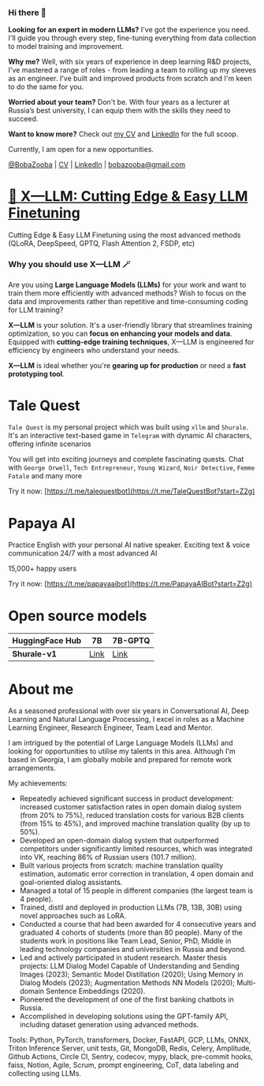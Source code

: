 ### Hi there 👋


**Looking for an expert in modern LLMs?** I've got the experience you need. I'll guide you through every step,
fine-tuning everything from data collection to model training and improvement.

**Why me?** Well, with six years of experience in deep learning R&D projects, I've mastered a range of roles - from
leading a team to rolling up my sleeves as an engineer. I've built and improved products from scratch and I'm keen to do
the same for you.

**Worried about your team?** Don't be. With four years as a lecturer at Russia’s best university, I can equip them with
the skills they need to succeed.

**Want to know more?** Check
out [my CV](https://docs.google.com/document/d/1BhFvIHQ1mpm81P-n2A-lhNac-U2wOGc6F2uS9gKvk88/edit?usp=sharing) and [LinkedIn](https://www.linkedin.com/in/boriszubarev/) for the full scoop.

Currently, I am open for a new opportunities.

[@BobaZooba](https://t.me/BobaZooba) | [CV](https://docs.google.com/document/d/1BhFvIHQ1mpm81P-n2A-lhNac-U2wOGc6F2uS9gKvk88/edit?usp=sharing) | [LinkedIn](https://www.linkedin.com/in/boriszubarev/) | [bobazooba@gmail.com](mailto:bobazooba@gmail.com)

# [🦖 X—LLM: Cutting Edge & Easy LLM Finetuning](https://github.com/BobaZooba/xllm)

Cutting Edge & Easy LLM Finetuning using the most advanced methods (QLoRA, DeepSpeed, GPTQ, Flash Attention 2, FSDP, etc)

### Why you should use X—LLM 🪄

Are you using **Large Language Models (LLMs)** for your work and want to train them more efficiently with advanced
methods? Wish to focus on the data and improvements rather than repetitive and time-consuming coding for LLM training?

**X—LLM** is your solution. It's a user-friendly library that streamlines training optimization, so you can **focus on
enhancing your models and data**. Equipped with **cutting-edge training techniques**, X—LLM is engineered for efficiency
by engineers who understand your needs.

**X—LLM** is ideal whether you're **gearing up for production** or need a **fast prototyping tool**.


# Tale Quest

`Tale Quest` is my personal project which was built using `xllm` and `Shurale`. It's an interactive text-based game
in `Telegram` with dynamic AI characters, offering infinite scenarios

You will get into exciting journeys and complete fascinating quests. Chat
with `George Orwell`, `Tech Entrepreneur`, `Young Wizard`, `Noir Detective`, `Femme Fatale` and many more

Try it now: [https://t.me/talequestbot](https://t.me/TaleQuestBot?start=Z2g)

# Papaya AI

Practice English with your personal AI native speaker. Exciting text & voice communication 24/7 with a most advanced AI

15,000+ happy users

Try it now: [https://t.me/papayaaibot](https://t.me/PapayaAIBot?start=Z2g)

# Open source models

| **HuggingFace Hub** | **7B**                                                 | **7B-GPTQ**                                                        |
|---------------------|--------------------------------------------------------|--------------------------------------------------------------------|
| **Shurale-v1**      | [Link](https://huggingface.co/KompleteAI/Shurale7B-v1) | [Link](https://huggingface.co/KompleteAI/Shurale7B-v1-GPTQ) |

# About me

As a seasoned professional with over six years in Conversational AI, Deep Learning and Natural Language Processing, I excel in roles as a Machine Learning Engineer, Research Engineer, Team Lead and Mentor. 

I am intrigued by the potential of Large Language Models (LLMs) and looking for opportunities to utilise my talents in this area. Although I'm based in Georgia, I am globally mobile and prepared for remote work arrangements.

My achievements:
- Repeatedly achieved significant success in product development: increased customer satisfaction rates in open domain dialog system (from 20% to 75%), reduced translation costs for various B2B clients (from 15% to 45%), and improved machine translation quality (by up to 50%).
- Developed an open-domain dialog system that outperformed competitors under significantly limited resources, which was integrated into VK, reaching 86% of Russian users (101.7 million).
- Built various projects from scratch: machine translation quality estimation, automatic error correction in translation, 4 open domain and goal-oriented dialog assistants.
- Managed a total of 15 people in different companies (the largest team is 4 people).
- Trained, distil and deployed in production LLMs (7B, 13B, 30B) using novel approaches such as LoRA.
- Conducted a course that had been awarded for 4 consecutive years and graduated 4 cohorts of students (more than 80 people). Many of the students work in positions like Team Lead, Senior, PhD, Middle in leading technology companies and universities in Russia and beyond.
- Led and actively participated in student research. Master thesis projects: LLM Dialog Model Capable of Understanding and Sending Images (2023); Semantic Model Distillation (2020); Using Memory in Dialog Models (2023); Augmentation Methods NN Models (2020); Multi-domain Sentence Embeddings (2020).
- Pioneered the development of one of the first banking chatbots in Russia.
- Accomplished in developing solutions using the GPT-family API, including dataset generation using advanced methods.

Tools: Python, PyTorch, transformers, Docker, FastAPI, GCP, LLMs, ONNX, Triton Inference Server, unit tests, Git, MongoDB, Redis, Celery, Amplitude, Github Actions, Circle CI, Sentry, codecov, mypy, black, pre-commit hooks, faiss, Notion, Agile, Scrum, prompt engineering, CoT, data labeling and collecting using LLMs.

<!--
**BobaZooba/bobazooba** is a ✨ _special_ ✨ repository because its `README.md` (this file) appears on your GitHub profile.

Here are some ideas to get you started:

- 🔭 I’m currently working on ...
- 🌱 I’m currently learning ...
- 👯 I’m looking to collaborate on ...
- 🤔 I’m looking for help with ...
- 💬 Ask me about ...
- 📫 How to reach me: ...
- 😄 Pronouns: ...
- ⚡ Fun fact: ...
-->
